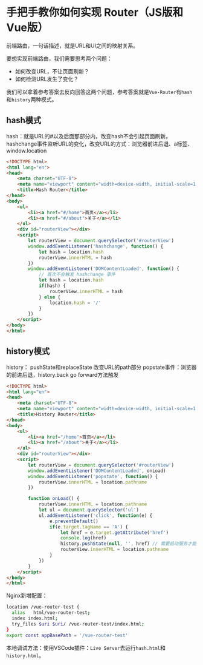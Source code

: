 # 手把手教你如何实现 Router（JS版和Vue版）

前端路由，一句话描述，就是URL和UI之间的映射关系。

要想实现前端路由，我们需要思考两个问题：

- 如何改变URL，不让页面刷新？
- 如何检测URL发生了变化？

我们可以拿着参考答案去反向回答这两个问题，参考答案就是`Vue-Router`有`hash`和`history`两种模式。

## hash模式

hash：就是URL的#以及后面那部分内，改变hash不会引起页面刷新。
hashchange事件监听URL的变化，改变URL的方式：浏览器前进后退、a标签、window.location

```html
<!DOCTYPE html>
<html lang="en">
<head>
    <meta charset="UTF-8">
    <meta name="viewport" content="width=device-width, initial-scale=1.0">
    <title>Hash Router</title>
</head>
<body>
    <ul>
        <li><a href="#/home">首页</a></li>
        <li><a href="#/about">关于</a></li>
    </ul>
    <div id="routerView"></div>
    <script>
        let routerView = document.querySelector('#routerView')
        window.addEventListener('hashchange', function() {
            let hash = location.hash
            routerView.innerHTML = hash
        })
        window.addEventListener('DOMContentLoaded', function() {
            // 首次不会触发 hashchange 事件
            let hash = location.hash
            if(hash) {
                routerView.innerHTML = hash
            } else {
                location.hash = '/'
            }
        })
    </script>
</body>
</html>
```

## history模式

history： pushState和replaceState 改变URL的path部分
popstate事件：浏览器的前进后退，history.back go forward方法触发

```html                     
<!DOCTYPE html>
<html lang="en">
<head>
    <meta charset="UTF-8">
    <meta name="viewport" content="width=device-width, initial-scale=1.0">
    <title>History Router</title>
</head>
<body>
    <ul>
        <li><a href="/home">首页</a></li>
        <li><a href="/about">关于</a></li>
    </ul>
    <div id="routerView"></div>
    <script>
        let routerView = document.querySelector('#routerView')
        window.addEventListener('DOMContentLoaded', onLoad)
        window.addEventListener('popstate', function() {
            routerView.innerHTML = location.pathname
        })

        function onLoad() {
            routerView.innerHTML = location.pathname
            let ul = document.querySelector('ul')
            ul.addEventListener('click', function(e) {
                e.preventDefault()
                if(e.target.tagName == 'A') {
                    let href = e.target.getAttribute('href')
                    console.log(href)
                    history.pushState(null, '', href) // 需要启动服务才能生效
                    routerView.innerHTML = location.pathname
                }
            })
        }
    </script>
</body>
</html>
```

Nginx新增配置：

```bash
location /vue-router-test {
  alias   html/vue-router-test;
  index index.html;
  try_files $uri $uri/ /vue-router-test/index.html;
}
export const appBasePath = '/vue-router-test'
```

本地调试方法：使用VSCode插件：`Live Server`去运行`hash.html`和`history.html`。

